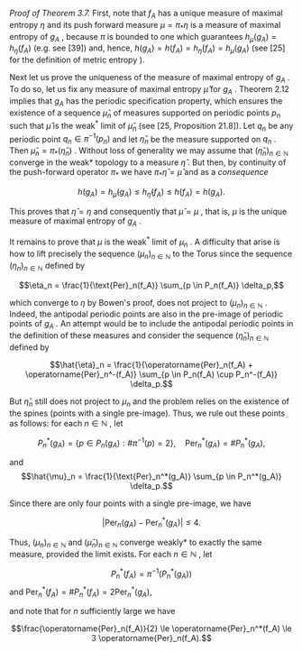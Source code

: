 *Proof of Theorem 3.7.* First, note that  $f_A$  has a unique measure of maximal entropy  $\eta$  and its push forward measure  $\mu = \pi_* \eta$  is a measure of maximal entropy of  $g_A$ , because  $\pi$  is bounded to one which guarantees  $h_{\mu}(g_A) = h_{\eta}(f_A)$  (e.g. see [39]) and, hence,  $h(g_A) = h(f_A) = h_{\eta}(f_A) = h_{\mu}(g_A)$  (see [25] for the definition of metric  $\text{entropy}$ ).

Next let us prove the uniqueness of the measure of maximal entropy of  $g_A$ . To do so, let us fix any measure of maximal entropy  $\hat{\mu}$  for  $g_A$ . Theorem 2.12 implies that  $g_A$  has the periodic specification property, which ensures the existence of a sequence  $\hat{\mu}_n$  of measures supported on periodic points  $p_n$  such that  $\hat{\mu}$  is the weak<sup>\*</sup> limit of  $\hat{\mu}_n$  (see [25, Proposition 21.8]). Let  $q_n$  be any periodic point  $q_n \in \pi^{-1}(p_n)$  and let  $\hat{\eta}_n$  be the measure supported on  $q_n$ . Then  $\hat{\mu}_n = \pi_*(\hat{\eta}_n)$ . Without loss of generality we may assume that  $(\hat{\eta}_n)_{n\in\mathbb{N}}$  converge in the weak\* topology to a measure  $\hat{\eta}$ . But then, by continuity of the push-forward operator  $\pi_*$  we have  $\pi_*\hat{\eta} = \hat{\mu}$  and as a  $consequence$ 

$$h(g_A) = h_{\hat{\mu}}(g_A) \le h_{\hat{\eta}}(f_A) \le h(f_A) = h(g_A).$$

This proves that  $\hat{\eta} = \eta$  and consequently that  $\hat{\mu} = \mu$ , that is,  $\mu$  is the unique measure of maximal entropy of  $g_A$ .

It remains to prove that  $\mu$  is the weak<sup>\*</sup> limit of  $\mu_n$ . A difficulty that arise is how to lift precisely the sequence  $(\mu_n)_{n\in\mathbb{N}}$  to the Torus since the sequence  $(\eta_n)_{n\in\mathbb{N}}$ defined by

$$\eta_n = \frac{1}{\text{Per}_n(f_A)} \sum_{p \in P_n(f_A)} \delta_p,$$

which converge to  $\eta$  by Bowen's proof, does not project to  $(\mu_n)_{n\in\mathbb{N}}$ . Indeed, the antipodal periodic points are also in the pre-image of periodic points of  $g_A$ . An attempt would be to include the antipodal periodic points in the definition of these measures and consider the sequence  $(\hat{\eta}_n)_{n\in\mathbb{N}}$  defined by

$$\hat{\eta}_n = \frac{1}{\operatorname{Per}_n(f_A) + \operatorname{Per}_n^-(f_A)} \sum_{p \in P_n(f_A) \cup P_n^-(f_A)} \delta_p.$$

But  $\hat{\eta}_n$  still does not project to  $\mu_n$  and the problem relies on the existence of the spines (points with a single pre-image). Thus, we rule out these points as follows: for each  $n \in \mathbb{N}$ , let

$$P_n^*(g_A) = \{ p \in P_n(g_A) : \#\pi^{-1}(p) = 2 \}, \quad \text{Per}_n^*(g_A) = \#P_n^*(g_A),$$
  
and 
$$\hat{\mu}_n = \frac{1}{\text{Per}_n^*(g_A)} \sum_{p \in P_n^*(g_A)} \delta_p.$$

Since there are only four points with a single pre-image, we have

$$|\operatorname{Per}_n(g_A) - \operatorname{Per}_n^*(g_A)| \le 4.$$

Thus,  $(\mu_n)_{n\in\mathbb{N}}$  and  $(\hat{\mu}_n)_{n\in\mathbb{N}}$  converge weakly\* to exactly the same measure, provided the limit exists. For each  $n \in \mathbb{N}$ , let

$$P_n^*(f_A) = \pi^{-1}(P_n^*(g_A))$$
 and  $\operatorname{Per}_n^*(f_A) = \#P_n^*(f_A) = 2\operatorname{Per}_n^*(g_A),$ 

and note that for  $n$  sufficiently large we have

$$\frac{\operatorname{Per}_n(f_A)}{2} \le \operatorname{Per}_n^*(f_A) \le 3 \operatorname{Per}_n(f_A).$$